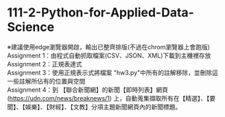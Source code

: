 # 111-2-Python-for-Applied-Data-Science  
※建議使用edge瀏覽器開啟，輸出已整齊排版(不過在chrom瀏覽器上會跑版)  
Assignment 1：由程式自動抓取檔案(CSV、JSON、XML)下載到主機裡存放  
Assignment 2：正規表達式  
Assignment 3：使用正規表示式將檔案 "hw3.py"中所有的註解移除，並刪除這一些註解所佔有的位置與空間  
Assignment 4：到 【聯合新聞網】的新聞【即時列表】網頁 (https://udn.com/news/breaknews/1) 上，自動蒐集擷取所有在【精選】、【要聞】、【娛樂】、【財經】、【文教】分項主題新聞網頁內的新聞標題。
